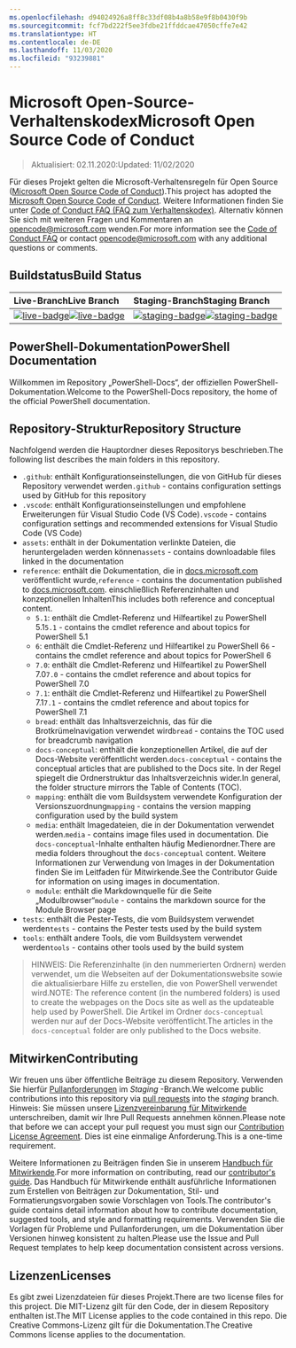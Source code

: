 ```yaml
---
ms.openlocfilehash: d94024926a8ff8c33df08b4a8b58e9f8b0430f9b
ms.sourcegitcommit: fcf7bd222f5ee3fdbe21ffddcae47050cffe7e42
ms.translationtype: HT
ms.contentlocale: de-DE
ms.lasthandoff: 11/03/2020
ms.locfileid: "93239881"
---
```

# <a name="microsoft-open-source-code-of-conduct"></a><span data-ttu-id="f8a83-101">Microsoft Open-Source-Verhaltenskodex</span><span class="sxs-lookup"><span data-stu-id="f8a83-101">Microsoft Open Source Code of Conduct</span></span>

> <span data-ttu-id="f8a83-102">Aktualisiert: 02.11.2020:</span><span class="sxs-lookup"><span data-stu-id="f8a83-102">Updated: 11/02/2020</span></span>

<span data-ttu-id="f8a83-103">Für dieses Projekt gelten die Microsoft-Verhaltensregeln für Open Source ([Microsoft Open Source Code of Conduct](https://opensource.microsoft.com/codeofconduct/)).</span><span class="sxs-lookup"><span data-stu-id="f8a83-103">This project has adopted the [Microsoft Open Source Code of Conduct](https://opensource.microsoft.com/codeofconduct/).</span></span> <span data-ttu-id="f8a83-104">Weitere Informationen finden Sie unter [Code of Conduct FAQ (FAQ zum Verhaltenskodex)](https://opensource.microsoft.com/codeofconduct/faq/). Alternativ können Sie sich mit weiteren Fragen und Kommentaren an [opencode@microsoft.com](mailto:opencode@microsoft.com) wenden.</span><span class="sxs-lookup"><span data-stu-id="f8a83-104">For more information see the [Code of Conduct FAQ](https://opensource.microsoft.com/codeofconduct/faq/) or contact [opencode@microsoft.com](mailto:opencode@microsoft.com) with any additional questions or comments.</span></span>

[live-badge]: https://powershell.visualstudio.com/PowerShell-Docs/_apis/build/status/PowerShell-Docs-CI?branchName=live
[staging-badge]: https://powershell.visualstudio.com/PowerShell-Docs/_apis/build/status/PowerShell-Docs-CI?branchName=staging

## <a name="build-status"></a><span data-ttu-id="f8a83-107">Buildstatus</span><span class="sxs-lookup"><span data-stu-id="f8a83-107">Build Status</span></span>

|          <span data-ttu-id="f8a83-108">Live-Branch</span><span class="sxs-lookup"><span data-stu-id="f8a83-108">Live Branch</span></span>          |           <span data-ttu-id="f8a83-109">Staging-Branch</span><span class="sxs-lookup"><span data-stu-id="f8a83-109">Staging Branch</span></span>            |
| :---------------------------- | :---------------------------------- |
| <span data-ttu-id="f8a83-110">[![live-badge][]][live-badge]</span><span class="sxs-lookup"><span data-stu-id="f8a83-110">[![live-badge][]][live-badge]</span></span> | <span data-ttu-id="f8a83-111">[![staging-badge][]][staging-badge]</span><span class="sxs-lookup"><span data-stu-id="f8a83-111">[![staging-badge][]][staging-badge]</span></span> |

## <a name="powershell-documentation"></a><span data-ttu-id="f8a83-112">PowerShell-Dokumentation</span><span class="sxs-lookup"><span data-stu-id="f8a83-112">PowerShell Documentation</span></span>

<span data-ttu-id="f8a83-113">Willkommen im Repository „PowerShell-Docs“, der offiziellen PowerShell-Dokumentation.</span><span class="sxs-lookup"><span data-stu-id="f8a83-113">Welcome to the PowerShell-Docs repository, the home of the official PowerShell documentation.</span></span>

## <a name="repository-structure"></a><span data-ttu-id="f8a83-114">Repository-Struktur</span><span class="sxs-lookup"><span data-stu-id="f8a83-114">Repository Structure</span></span>

<span data-ttu-id="f8a83-115">Nachfolgend werden die Hauptordner dieses Repositorys beschrieben.</span><span class="sxs-lookup"><span data-stu-id="f8a83-115">The following list describes the main folders in this repository.</span></span>

- <span data-ttu-id="f8a83-116">`.github`: enthält Konfigurationseinstellungen, die von GitHub für dieses Repository verwendet werden</span><span class="sxs-lookup"><span data-stu-id="f8a83-116">`.github` - contains configuration settings used by GitHub for this repository</span></span>
- <span data-ttu-id="f8a83-117">`.vscode`: enthält Konfigurationseinstellungen und empfohlene Erweiterungen für Visual Studio Code (VS Code)</span><span class="sxs-lookup"><span data-stu-id="f8a83-117">`.vscode` - contains configuration settings and recommended extensions for Visual Studio Code (VS Code)</span></span>
- <span data-ttu-id="f8a83-118">`assets`: enthält in der Dokumentation verlinkte Dateien, die heruntergeladen werden können</span><span class="sxs-lookup"><span data-stu-id="f8a83-118">`assets` - contains downloadable files linked in the documentation</span></span>
- <span data-ttu-id="f8a83-119">`reference`: enthält die Dokumentation, die in [docs.microsoft.com]([https://docs.microsoft.com/powershell/scripting/) veröffentlicht wurde,</span><span class="sxs-lookup"><span data-stu-id="f8a83-119">`reference` - contains the documentation published to [docs.microsoft.com]([https://docs.microsoft.com/powershell/scripting/).</span></span> <span data-ttu-id="f8a83-120">einschließlich Referenzinhalten und konzeptionellen Inhalten</span><span class="sxs-lookup"><span data-stu-id="f8a83-120">This includes both reference and conceptual content.</span></span>
  - <span data-ttu-id="f8a83-121">`5.1`: enthält die Cmdlet-Referenz und Hilfeartikel zu PowerShell 5.1</span><span class="sxs-lookup"><span data-stu-id="f8a83-121">`5.1` - contains the cmdlet reference and about topics for PowerShell 5.1</span></span>
  - <span data-ttu-id="f8a83-122">`6`: enthält die Cmdlet-Referenz und Hilfeartikel zu PowerShell 6</span><span class="sxs-lookup"><span data-stu-id="f8a83-122">`6` - contains the cmdlet reference and about topics for PowerShell 6</span></span>
  - <span data-ttu-id="f8a83-123">`7.0`: enthält die Cmdlet-Referenz und Hilfeartikel zu PowerShell 7.0</span><span class="sxs-lookup"><span data-stu-id="f8a83-123">`7.0` - contains the cmdlet reference and about topics for PowerShell 7.0</span></span>
  - <span data-ttu-id="f8a83-124">`7.1`: enthält die Cmdlet-Referenz und Hilfeartikel zu PowerShell 7.1</span><span class="sxs-lookup"><span data-stu-id="f8a83-124">`7.1` - contains the cmdlet reference and about topics for PowerShell 7.1</span></span>
  - <span data-ttu-id="f8a83-125">`bread`: enthält das Inhaltsverzeichnis, das für die Brotkrümelnavigation verwendet wird</span><span class="sxs-lookup"><span data-stu-id="f8a83-125">`bread` - contains the TOC used for breadcrumb navigation</span></span>
  - <span data-ttu-id="f8a83-126">`docs-conceptual`: enthält die konzeptionellen Artikel, die auf der Docs-Website veröffentlicht werden.</span><span class="sxs-lookup"><span data-stu-id="f8a83-126">`docs-conceptual` - contains the conceptual articles that are published to the Docs site.</span></span> <span data-ttu-id="f8a83-127">In der Regel spiegelt die Ordnerstruktur das Inhaltsverzeichnis wider.</span><span class="sxs-lookup"><span data-stu-id="f8a83-127">In general, the folder structure mirrors the Table of Contents (TOC).</span></span>
  - <span data-ttu-id="f8a83-128">`mapping`: enthält die vom Buildsystem verwendete Konfiguration der Versionszuordnung</span><span class="sxs-lookup"><span data-stu-id="f8a83-128">`mapping` - contains the version mapping configuration used by the build system</span></span>
  - <span data-ttu-id="f8a83-129">`media`: enthält Imagedateien, die in der Dokumentation verwendet werden.</span><span class="sxs-lookup"><span data-stu-id="f8a83-129">`media` - contains image files used in documentation.</span></span> <span data-ttu-id="f8a83-130">Die `docs-conceptual`-Inhalte enthalten häufig Medienordner.</span><span class="sxs-lookup"><span data-stu-id="f8a83-130">There are media folders throughout the `docs-conceptual` content.</span></span> <span data-ttu-id="f8a83-131">Weitere Informationen zur Verwendung von Images in der Dokumentation finden Sie im Leitfaden für Mitwirkende.</span><span class="sxs-lookup"><span data-stu-id="f8a83-131">See the Contributor Guide for information on using images in documentation.</span></span>
  - <span data-ttu-id="f8a83-132">`module`: enthält die Markdownquelle für die Seite „Modulbrowser“</span><span class="sxs-lookup"><span data-stu-id="f8a83-132">`module` - contains the markdown source for the Module Browser page</span></span>
- <span data-ttu-id="f8a83-133">`tests`: enthält die Pester-Tests, die vom Buildsystem verwendet werden</span><span class="sxs-lookup"><span data-stu-id="f8a83-133">`tests` - contains the Pester tests used by the build system</span></span>
- <span data-ttu-id="f8a83-134">`tools`: enthält andere Tools, die vom Buildsystem verwendet werden</span><span class="sxs-lookup"><span data-stu-id="f8a83-134">`tools` - contains other tools used by the build system</span></span>

> <span data-ttu-id="f8a83-135">HINWEIS: Die Referenzinhalte (in den nummerierten Ordnern) werden verwendet, um die Webseiten auf der Dokumentationswebsite sowie die aktualisierbare Hilfe zu erstellen, die von PowerShell verwendet wird.</span><span class="sxs-lookup"><span data-stu-id="f8a83-135">NOTE: The reference content (in the numbered folders) is used to create the webpages on the Docs site as well as the updateable help used by PowerShell.</span></span>
> <span data-ttu-id="f8a83-136">Die Artikel im Ordner `docs-conceptual` werden nur auf der Docs-Website veröffentlicht.</span><span class="sxs-lookup"><span data-stu-id="f8a83-136">The articles in the `docs-conceptual` folder are only published to the Docs website.</span></span>

## <a name="contributing"></a><span data-ttu-id="f8a83-137">Mitwirken</span><span class="sxs-lookup"><span data-stu-id="f8a83-137">Contributing</span></span>

<span data-ttu-id="f8a83-138">Wir freuen uns über öffentliche Beiträge zu diesem Repository. Verwenden Sie hierfür [Pullanforderungen](https://help.github.com/articles/using-pull-requests/) im _Staging_ -Branch.</span><span class="sxs-lookup"><span data-stu-id="f8a83-138">We welcome public contributions into this repository via [pull requests](https://help.github.com/articles/using-pull-requests/) into the _staging_ branch.</span></span>
<span data-ttu-id="f8a83-139">Hinweis: Sie müssen unsere [Lizenzvereinbarung für Mitwirkende](https://cla.microsoft.com/) unterschreiben, damit wir Ihre Pull Requests annehmen können.</span><span class="sxs-lookup"><span data-stu-id="f8a83-139">Please note that before we can accept your pull request you must sign our [Contribution License Agreement](https://cla.microsoft.com/).</span></span> <span data-ttu-id="f8a83-140">Dies ist eine einmalige Anforderung.</span><span class="sxs-lookup"><span data-stu-id="f8a83-140">This is a one-time requirement.</span></span>

<span data-ttu-id="f8a83-141">Weitere Informationen zu Beiträgen finden Sie in unserem [Handbuch für Mitwirkende](https://aka.ms/PSDocsContributor).</span><span class="sxs-lookup"><span data-stu-id="f8a83-141">For more information on contributing, read our [contributor's guide](https://aka.ms/PSDocsContributor).</span></span> <span data-ttu-id="f8a83-142">Das Handbuch für Mitwirkende enthält ausführliche Informationen zum Erstellen von Beiträgen zur Dokumentation, Stil- und Formatierungsvorgaben sowie Vorschlagen von Tools.</span><span class="sxs-lookup"><span data-stu-id="f8a83-142">The contributor's guide contains detail information about how to contribute documentation, suggested tools, and style and formatting requirements.</span></span> <span data-ttu-id="f8a83-143">Verwenden Sie die Vorlagen für Probleme und Pullanforderungen, um die Dokumentation über Versionen hinweg konsistent zu halten.</span><span class="sxs-lookup"><span data-stu-id="f8a83-143">Please use the Issue and Pull Request templates to help keep documentation consistent across versions.</span></span>

## <a name="licenses"></a><span data-ttu-id="f8a83-144">Lizenzen</span><span class="sxs-lookup"><span data-stu-id="f8a83-144">Licenses</span></span>

<span data-ttu-id="f8a83-145">Es gibt zwei Lizenzdateien für dieses Projekt.</span><span class="sxs-lookup"><span data-stu-id="f8a83-145">There are two license files for this project.</span></span> <span data-ttu-id="f8a83-146">Die MIT-Lizenz gilt für den Code, der in diesem Repository enthalten ist.</span><span class="sxs-lookup"><span data-stu-id="f8a83-146">The MIT License applies to the code contained in this repo.</span></span> <span data-ttu-id="f8a83-147">Die Creative Commons-Lizenz gilt für die Dokumentation.</span><span class="sxs-lookup"><span data-stu-id="f8a83-147">The Creative Commons license applies to the documentation.</span></span>
